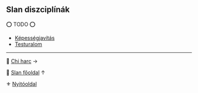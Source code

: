 ## Slan diszciplínák

⭕ TODO ⭕

- [Képességjavítás](diszciplinak.slan/tulajdonsagjavitas.md)
- [Testuralom](diszciplinak.slan/testuralom.md)

---

🔗 [Chi harc](112_chi_harc.md) →

🔗 [Slan főoldal](110_slan.md) ↑

⚜️ [Nyitóoldal](start.md#11-slan-miszt%C3%A9rium--10-)

